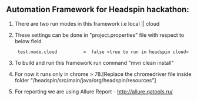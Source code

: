 Automation Framework for Headspin hackathon:
---------------------------------------------

1. There are two run modes in this framework i.e local || cloud

2. These settings can be done in "project.properties" file with respect to below field
        
        test.mode.cloud          =  false <true to run in headspin cloud>
        
3. To build and run this framework run command "mvn clean install"

4. For now it runs only in chrome > 78.[Replace the chromedriver file inside 
   folder "/headspin/src/main/java/org/headspin/resources"]

5. For reporting we are using Allure Report - http://allure.qatools.ru/
